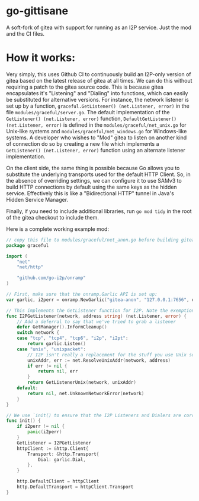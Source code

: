 # go-gittisane
A soft-fork of gitea with support for running as an I2P service. Just the mod and the CI files.

How it works:
=============

Very simply, this uses Github CI to continuously build an I2P-only version of gitea based on the latest release of gitea at all times.
We can do this without requiring a patch to the gitea source code.
This is because gitea encapsulates it's "Listening" and "Dialing" into functions, which can easily be substituted for alternative versions.
For instance, the network listener is set up by a function, `graceful.GetListener() (net.Listener, error)` in the file `modules/graceful/server.go`. 
The default implementation of the `GetListener() (net.Listener, error)` function, `DefaultGetListener() (net.Listener, error)` is defined in the `modules/graceful/net_unix.go` for Unix-like systems and `modules/graceful/net_windows.go` for Windows-like systems.
A developer who wishes to "Mod" gitea to listen on another kind of connection do so by creating a new file which implements a `GetListener() (net.Listener, error)` function using an alternate listener implementation.

On the client side, the same thing is possible because Go allows you to substitute the underlying transports used for the default HTTP Client.
So, in the absence of overriding settings, we can configure it to use SAMv3 to build HTTP connections by default using the same keys as the hidden service.
Effectively this is like a "Bidirectional HTTP" tunnel in Java's Hidden Service Manager.

Finally, if you need to include additional libraries, run `go mod tidy` in the root of the gitea checkout to include them.

Here is a complete working example mod:

```Go
// copy this file to modules/graceful/net_anon.go before building gitea
package graceful

import (
	"net"
	"net/http"

	"github.com/go-i2p/onramp"
)

// First, make sure that the onramp.Garlic API is set up:
var garlic, i2perr = onramp.NewGarlic("gitea-anon", "127.0.0.1:7656", onramp.OPT_DEFAULTS)

// This implements the GetListener function for I2P. Note the exemption for Unix sockets.
func I2PGetListener(network, address string) (net.Listener, error) {
	// Add a deferral to say that we've tried to grab a listener
	defer GetManager().InformCleanup()
	switch network {
	case "tcp", "tcp4", "tcp6", "i2p", "i2pt":
		return garlic.Listen()
	case "unix", "unixpacket":
		// I2P isn't really a replacement for the stuff you use Unix sockets for and it's also not an anonymity risk, so treat them normally
		unixAddr, err := net.ResolveUnixAddr(network, address)
		if err != nil {
			return nil, err
		}
		return GetListenerUnix(network, unixAddr)
	default:
		return nil, net.UnknownNetworkError(network)
	}
}

// We use `init() to ensure that the I2P Listeners and Dialers are correctly placed at runtime`
func init() {
	if i2perr != nil {
		panic(i2perr)
	}
	GetListener = I2PGetListener
	httpClient := &http.Client{
		Transport: &http.Transport{
			Dial: garlic.Dial,
		},
	}

	http.DefaultClient = httpClient
	http.DefaultTransport = httpClient.Transport
}

```